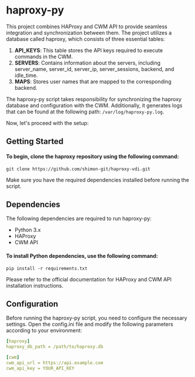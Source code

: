 # haproxy-py

This project combines HAProxy and CWM API to provide seamless integration and synchronization between them. The project utilizes a database called haproxy, which consists of three essential tables:

1. **API_KEYS**: This table stores the API keys required to execute commands in the CWM.
2. **SERVERS**: Contains information about the servers, including server_name, server_id, server_ip, server_sessions, backend, and idle_time.
3. **MAPS**: Stores user names that are mapped to the corresponding backend.

The haproxy-py script takes responsibility for synchronizing the haproxy database and configuration with the CWM. Additionally, it generates logs that can be found at the following path: `/var/log/haproxy-py.log`.

Now, let's proceed with the setup:

## Getting Started

#### To begin, clone the haproxy repository using the following command:

```shell
git clone https://github.com/shimon-git/haproxy-vdi.git
```

Make sure you have the required dependencies installed before running the script.
## Dependencies
The following dependencies are required to run haproxy-py:

  -  Python 3.x
  -  HAProxy
  -  CWM API

#### To install Python dependencies, use the following command:

```shell
pip install -r requirements.txt
```

Please refer to the official documentation for HAProxy and CWM API installation instructions.

## Configuration
Before running the haproxy-py script, you need to configure the necessary settings. Open the config.ini file and modify the following parameters according to your environment:


```yaml
[haproxy]
haproxy_db_path = /path/to/haproxy.db

[cwm]
cwm_api_url = https://api.example.com
cwm_api_key = YOUR_API_KEY
```
